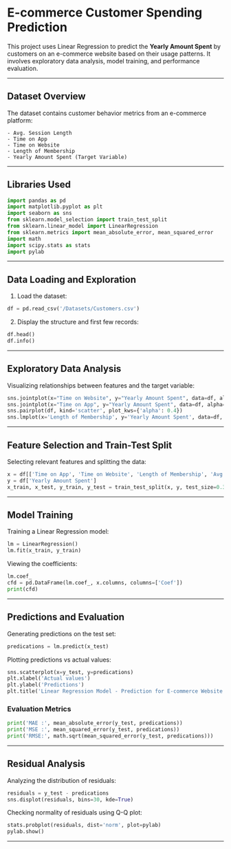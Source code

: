 

# E-commerce Customer Spending Prediction

This project uses Linear Regression to predict the **Yearly Amount Spent** by customers on an e-commerce website based on their usage patterns. It involves exploratory data analysis, model training, and performance evaluation.

---

## Dataset Overview

The dataset contains customer behavior metrics from an e-commerce platform:

```
- Avg. Session Length
- Time on App
- Time on Website
- Length of Membership
- Yearly Amount Spent (Target Variable)
```

---

## Libraries Used

```python
import pandas as pd
import matplotlib.pyplot as plt
import seaborn as sns
from sklearn.model_selection import train_test_split
from sklearn.linear_model import LinearRegression
from sklearn.metrics import mean_absolute_error, mean_squared_error
import math
import scipy.stats as stats
import pylab
```

---

## Data Loading and Exploration

1. Load the dataset:

```python
df = pd.read_csv('/Datasets/Customers.csv')
```

2. Display the structure and first few records:

```python
df.head()
df.info()
```

---

## Exploratory Data Analysis

Visualizing relationships between features and the target variable:

```python
sns.jointplot(x="Time on Website", y="Yearly Amount Spent", data=df, alpha=0.5)
sns.jointplot(x="Time on App", y="Yearly Amount Spent", data=df, alpha=0.5)
sns.pairplot(df, kind='scatter', plot_kws={'alpha': 0.4})
sns.lmplot(x='Length of Membership', y='Yearly Amount Spent', data=df, scatter_kws={'alpha': 0.3})
```

---

## Feature Selection and Train-Test Split

Selecting relevant features and splitting the data:

```python
x = df[['Time on App', 'Time on Website', 'Length of Membership', 'Avg. Session Length']]
y = df['Yearly Amount Spent']
x_train, x_test, y_train, y_test = train_test_split(x, y, test_size=0.3, random_state=42)
```

---

## Model Training

Training a Linear Regression model:

```python
lm = LinearRegression()
lm.fit(x_train, y_train)
```

Viewing the coefficients:

```python
lm.coef_
cfd = pd.DataFrame(lm.coef_, x.columns, columns=['Coef'])
print(cfd)
```

---

## Predictions and Evaluation

Generating predictions on the test set:

```python
predications = lm.predict(x_test)
```

Plotting predictions vs actual values:

```python
sns.scatterplot(x=y_test, y=predications)
plt.xlabel('Actual values')
plt.ylabel('Predictions')
plt.title('Linear Regression Model - Prediction for E-commerce Website')
```

### Evaluation Metrics

```python
print('MAE :', mean_absolute_error(y_test, predications))
print('MSE :', mean_squared_error(y_test, predications))
print('RMSE:', math.sqrt(mean_squared_error(y_test, predications)))
```

---

## Residual Analysis

Analyzing the distribution of residuals:

```python
residuals = y_test - predications
sns.displot(residuals, bins=30, kde=True)
```

Checking normality of residuals using Q-Q plot:

```python
stats.probplot(residuals, dist='norm', plot=pylab)
pylab.show()
```

---
